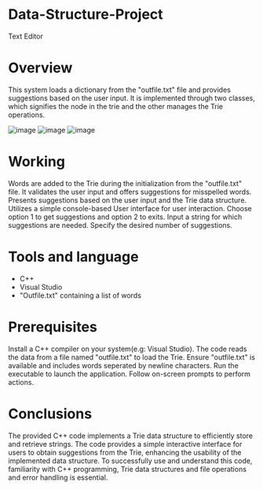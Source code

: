 # Data-Structure-Project
Text Editor

# Overview
This system loads a dictionary from the "outfile.txt" file and provides suggestions based on the user input. It is implemented through two classes, which signifies the node in the trie and the other manages the Trie operations.

![image](https://github.com/EmpressHoor/Data-Structure-Project/assets/99631687/b41df687-991b-467a-8f62-c40a9c792ef5)
![image](https://github.com/EmpressHoor/Data-Structure-Project/assets/99631687/d451ea69-a314-4ac9-9a43-8653bf6b33b9)
![image](https://github.com/EmpressHoor/Data-Structure-Project/assets/99631687/bd5c5603-4780-45db-9954-e39bc0edc14e)

# Working
Words are added to the Trie during the initialization from the "outfile.txt" file.
It validates the user input and offers suggestions for misspelled words.
Presents suggestions based on the user input and the Trie data structure.
Utilizes a simple console-based User interface for user interaction.
Choose option 1 to get suggestions and option 2 to exits.
Input a string for which suggestions are needed.
Specify the desired number of suggestions.

# Tools and language
* C++
* Visual Studio
* "Outfile.txt" containing a list of words

# Prerequisites
Install a C++ compiler on your system(e.g: Visual Studio).
The code reads the data from a file named "outfile.txt" to load the Trie.
Ensure "outfile.txt" is available and includes words seperated by newline characters.
Run the executable to launch the application.
Follow on-screen prompts to perform actions.

# Conclusions
The provided C++ code implements a Trie data structure to efficiently store and retrieve strings. The code provides a simple interactive interface for users to obtain suggestions from the Trie, enhancing the usability of the implemented data structure.
To successfully use and understand this code, familiarity with C++ programming, Trie data structures and file operations and error handling is essential.
